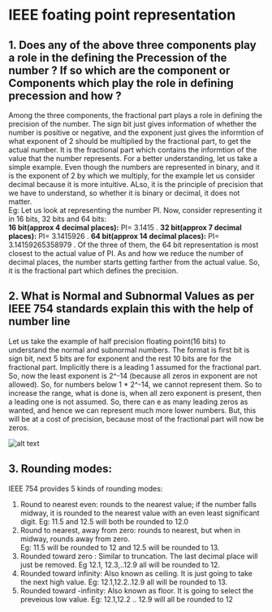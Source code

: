 # IEEE foating point representation

## 1. Does any of the above three components play a role in the defining the Precession of the number ? If so which are the component or Components  which play the  role in defining precession  and how ?

Among the three components, the fractional part plays a role in defining the precision of the number. The sign bit just gives information of whether the number is positive or negative, and the exponent just gives the informtion of what exponent of 2 should be multiplied by the fractional part, to get the actual number. It is the fractional part which contains the informtion of the value that the number represents. 
For a better understanding, let us take a simple example. Even though the numbers are represented in binary, and it is the exponent of 2 by which we multiply, for the example let us consider decimal because it is more intuitive. ALso, it is the principle of precision that we have to understand, so whether it is binary or decimal, it does not matter.   
Eg: Let us look at representing the number PI. Now, consider representing it in 16 bits, 32 bits and 64 bits:    
**16 bit(approx 4 decimal places):** PI= 3.1415 . 
**32 bit(approx 7 decimal places):** PI= 3.1415926 . 
**64 bit(approx 14 decimal places):** PI= 3.14159265358979 . 
Of the three of them, the 64 bit representation is most closest to the actual value of PI. As and how we reduce the number of decimal places, the number starts getting farther from the actual value. So, it is the fractional part which defines the precision.

## 2. What is Normal and Subnormal  Values as per IEEE 754  standards  explain this  with the  help of number line

Let us take the example of half precision floating point(16 bits) to understand the normal and subnormal numbers. The format is first bit is sign bit, next 5 bits are for exponent and the rest 10 bits are for the fractional part. Implicitly there is a leading 1 assumed for the fractional part. So, now the least exponent is 2^-14 (because all zeros in exponent are not allowed). So, for numbers below 1 * 2^-14, we cannot represent them. So to increase the range, what is done is, when all zero exponent is present, then a leading one is not assumed. So, there can e as many leading zeros as wanted, and hence we can represent much more lower numbers. But, this will be at a cost of precision, because most of the fractional part will now be zeros. 

![alt text](https://www.google.co.in/imgres?imgurl=https%3A%2F%2Fi.stack.imgur.com%2Frai7z.png&imgrefurl=https%3A%2F%2Fstackoverflow.com%2Fquestions%2F40297786%2Fdisplay-newline-on-webpage&docid=hOVut4HbjQPniM&tbnid=gHx14Tt1XOGTCM%3A&vet=10ahUKEwjDleq8_a7eAhXGdisKHZk1DgIQMwhAKAEwAQ..i&w=661&h=376&bih=790&biw=1440&q=new%20line%20in%20md&ved=0ahUKEwjDleq8_a7eAhXGdisKHZk1DgIQMwhAKAEwAQ&iact=mrc&uact=8)



## 3. Rounding modes:

IEEE 754 provides 5 kinds of rounding modes:
1. Round to nearest even: rounds to the nearest value; if the number falls midway, it is rounded to the nearest value with an even least significant digit. Eg: 11.5 and 12.5 will both be rounded to 12.0   
2. Round to nearest, away from zero: rounds to nearest, but when in midway, rounds away from zero.  
Eg: 11.5 will be rounded to 12 and 12.5 will be rounded to 13.
3. Rounded toward zero : Similar to truncation. The last decimal place will just be removed. Eg 12.1, 12.3,..12.9 all will be rounded to 12.   
4. Rounded toward infinity: Also known as ceiling. It is just going to take the next high value. Eg: 12.1,12.2..12.9 all will be rounded to 13.  
5. Rounded toward -infinity: Also known as floor. It is going to select the preveious low value. Eg: 12.1,12.2 .. 12.9 will all be rounded to 12
